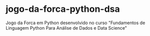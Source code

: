 # jogo-da-forca-python-dsa
Jogo da Forca em Python desenvolvido no curso "Fundamentos de Linguagem Python Para Análise de Dados e Data Science"
